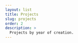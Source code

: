 ```yaml
---
layout: list
title: Projects
slug: projects
order: 2
description: >
  Projects by year of creation.
---
```


